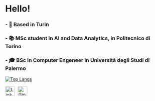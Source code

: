 # Hello! 

### - 📍 Based in Turin
### - 📚 MSc student in AI and Data Analytics, in Politecnico di Torino
### - 🎓 BSc in Computer Engeneer in Università degli Studi di Palermo



[![Top Langs](https://github-readme-stats.vercel.app/api/top-langs/?username=andrea-scaturro&layout=donut&theme=dark )](https://github.com/andrea-scaturro/github-readme-stats)

<div style="display: flex; marginTop:20px ">
    <a href="https://www.linkedin.com/in/andrea-scaturro-8ba2552b8/" style="margin-right: 10px;">
        <img src="https://img.icons8.com/ios-filled/50/ffffff/linkedin.png" alt="LinkedIn Logo" width="30" height="30">
    </a>
    <a href="mailto:andrea11122000@gmail.com">
        <img src="https://img.icons8.com/fluent/48/ffffff/gmail.png" alt="Gmail" style="width:30px;height:30px;">
    </a>
</div>

